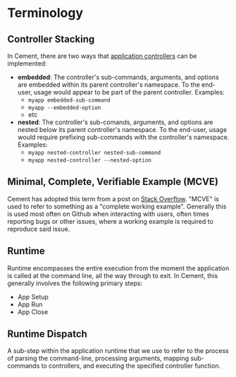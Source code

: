 # Terminology

## Controller Stacking

In Cement, there are two ways that [application controllers](core-foundation/controllers.md) can be implemented:

* **embedded**: The controller's sub-commands, arguments, and options are embedded within its parent controller's namespace.  To the end-user, usage would appear to be part of the parent controller. Examples:
  * `myapp embedded-sub-command`
  * `myapp --embedded-option`
  * etc
* **nested**: The controller's sub-comands, arguments, and options are nested below its parent controller's namespace.  To the end-user, usage would require prefixing sub-commands with the controller's namespace.  Examples:
  * `myapp nested-controller nested-sub-command`
  * `myapp nested-controller --nested-option`

## Minimal, Complete, Verifiable Example \(MCVE\)

Cement has adopted this term from a post on [Stack Overflow](https://stackoverflow.com/help/mcve). "MCVE" is used to refer to something as a "complete working example". Generally this is used most often on Github when interacting with users, often times reporting bugs or other issues, where a working example is required to reproduce said issue.

## Runtime

Runtime encompasses the entire execution from the moment the application is called at the command line, all the way through to exit. In Cement, this generally involves the following primary steps:

* App Setup
* App Run
* App Close

## Runtime Dispatch

A sub-step within the application runtime that we use to refer to the process of parsing the command-line, processing arguments, mapping sub-commands to controllers, and executing the specified controller function.

